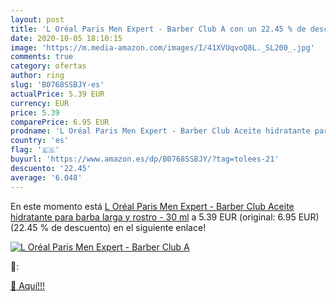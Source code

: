 ```yaml
---
layout: post
title: 'L Oréal Paris Men Expert - Barber Club A con un 22.45 % de descuento'
date: 2020-10-05 18:10:15
image: 'https://m.media-amazon.com/images/I/41XVUqvoQ8L._SL200_.jpg'
comments: true
category: ofertas
author: ring
slug: 'B0768SSBJY-es'
actualPrice: 5.39 EUR
currency: EUR
price: 5.39
comparePrice: 6.95 EUR
prodname: 'L Oréal Paris Men Expert - Barber Club Aceite hidratante para barba larga y rostro - 30 ml'
country: 'es'
flag: '🇪🇸'
buyurl: 'https://www.amazon.es/dp/B0768SSBJY/?tag=tolees-21'
descuento: '22.45'
average: '6.048'
---
```


En este momento está [L Oréal Paris Men Expert - Barber Club Aceite hidratante para barba larga y rostro - 30 ml](https://www.amazon.es/dp/B0768SSBJY/?tag=tolees-21) a 5.39 EUR (original: 6.95 EUR) (22.45 %  de descuento) en el siguiente enlace!

[![L Oréal Paris Men Expert - Barber Club A](https://m.media-amazon.com/images/I/41XVUqvoQ8L._SL200_.jpg)](https://www.amazon.es/dp/B0768SSBJY/?tag=tolees-21)

🔎:


[🛒 Aquí!!!](https://www.amazon.es/dp/B0768SSBJY/?tag=tolees-21)
